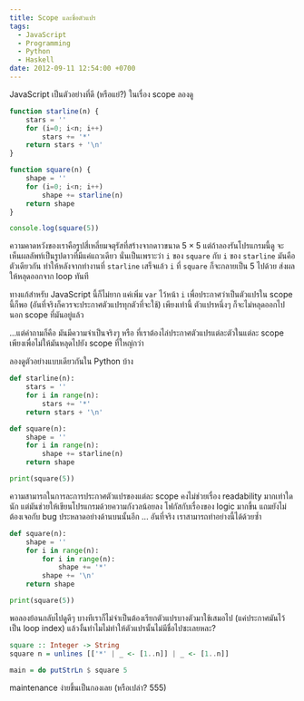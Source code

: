 ```yaml
---
title: Scope และชื่อตัวแปร
tags:
  - JavaScript
  - Programming
  - Python
  - Haskell
date: 2012-09-11 12:54:00 +0700
---
```


JavaScript เป็นตัวอย่างที่ดี (หรือแย่?) ในเรื่อง scope ลองดู

``` javascript
function starline(n) {
    stars = ''
    for (i=0; i<n; i++)
        stars += '*'
    return stars + '\n'
}

function square(n) {
    shape = ''
    for (i=0; i<n; i++)
        shape += starline(n)
    return shape
}

console.log(square(5))
```

ความคาดหวังของเราคือรูปสี่เหลี่ยมจตุรัสที่สร้างจากดาวขนาด $5\times5$ แต่ถ้าลองรันโปรแกรมนี้ดู จะเห็นผลลัพท์เป็นรูปดาวที่มีแค่แถวเดียว นั่นเป็นเพราะว่า `i` ของ `square` กับ `i` ของ `starline` มันคือตัวเดียวกัน ทำให้หลังจากทำงานที่ `starline` เสร็จแล้ว `i` ที่ `square` ก็จะกลายเป็น 5 ไปด้วย ส่งผลให้หลุดออกจาก loop ทันที

ทางแก้สำหรับ JavaScript นี้ก็ไม่ยาก แค่เพิ่ม `var` ไว้หน้า `i` เพื่อประกาศว่าเป็นตัวแปรใน scope นี้ก็พอ (อันที่จริงก็ควรจะประกาศตัวแปรทุกตัวที่จะใช้) เพียงเท่านี้ ตัวแปรหนึ่งๆ ก็จะไม่หลุดออกไปนอก scope ที่มันอยู่แล้ว

...แต่คำถามก็คือ มันมีความจำเป็นจริงๆ หรือ ที่เราต้องไล่ประกาศตัวแปรแต่ละตัวในแต่ละ scope เพียงเพื่อไม่ให้มันหลุดไปยัง scope ที่ใหญ่กว่า

ลองดูตัวอย่างแบบเดียวกันใน Python บ้าง

``` python
def starline(n):
    stars = ''
    for i in range(n):
        stars += '*'
    return stars + '\n'

def square(n):
    shape = ''
    for i in range(n):
        shape += starline(n)
    return shape

print(square(5))
```

ความสามารถในการละการประกาศตัวแปรของแต่ละ scope คงไม่ช่วยเรื่อง readability มากเท่าใดนัก แต่มันช่วยให้เขียนโปรแกรมด้วยความกังวลน้อยลง โฟกัสกับเรื่องของ logic มากขึ้น แถมยังไม่ต้องเจอกับ bug ประหลาดอย่างด้านบนนั้นอีก ... อันที่จริง เราสามารถทำอย่างนี้ได้ด้วยซ้ำ

``` python
def square(n):
    shape = ''
    for i in range(n):
        for i in range(n):
            shape += '*'
        shape += '\n'
    return shape

print(square(5))
```

พอลองย้อนกลับไปดูดีๆ บางทีเราก็ไม่จำเป็นต้องเรียกตัวแปรบางตัวมาใช้เสมอไป (แค่ประกาศมันไว้เป็น loop index) แล้วงั้นทำไมไม่ทำให้ตัวแปรนั้นไม่มีชื่อไปซะเลยหละ?

``` haskell
square :: Integer -> String
square n = unlines [['*' | _ <- [1..n]] | _ <- [1..n]]

main = do putStrLn $ square 5
```

maintenance ง่ายขึ้นเป็นกองเลย (หรือเปล่า? 555)
